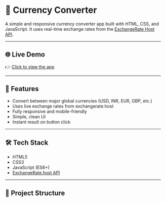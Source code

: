 # 💱 Currency Converter

A simple and responsive currency converter app built with HTML, CSS, and JavaScript. It uses real-time exchange rates from the [ExchangeRate Host API](https://exchangerate.host/#/).

---

## 🌐 Live Demo

👉 [Click to view the app](https://Sanjana-Narla123.github.io/currency-converter/)



---


## 🚀 Features

- Convert between major global currencies (USD, INR, EUR, GBP, etc.)
- Uses live exchange rates from exchangerate.host
- Fully responsive and mobile-friendly
- Simple, clean UI
- Instant result on button click

---

## 🛠 Tech Stack

- HTML5
- CSS3
- JavaScript (ES6+)
- [ExchangeRate.host API](https://exchangerate.host)

---

## 📁 Project Structure

